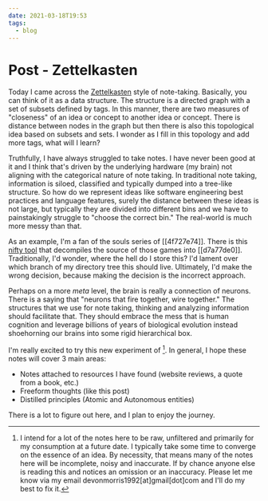 ```yaml
---
date: 2021-03-18T19:53
tags:
  - blog
---
```


# Post - Zettelkasten

Today I came across the
[Zettelkasten](https://writingcooperative.com/zettelkasten-how-one-german-scholar-was-so-freakishly-productive-997e4e0ca125)
style of note-taking. Basically, you can think of it as a data structure. The
structure is a directed graph with a set of subsets defined by tags. In this
manner, there are two measures of "closeness" of an idea or concept to another
idea or concept. There is distance between nodes in the graph but then there
is also this topological idea based on subsets and sets. I wonder as I fill in
this topology and add more tags, what will I learn?

Truthfully, I have always struggled to take notes. I have never been good at it
and I think that's driven by the underlying hardware (my brain) not aligning
with the categorical nature of note taking. In traditional note taking,
information is siloed, classified and typically dumped into a tree-like
structure. So how do we represent ideas like software engineering best
practices and language features, surely the distance between these ideas is not
large, but typically they are divided into different bins and we have to
painstakingly struggle to "choose the correct bin." The real-world is much more
messy than that.

As an example, I'm a fan of the souls series of [[4f727e74]]. There is this
[nifty tool](https://github.com/katalash/DSLuaDecompiler) that decompiles
the source of those games into [[d7a77de0]]. Traditionally, I'd wonder, where
the hell do I store this? I'd lament over which branch of my directory tree
this should live. Ultimately, I'd make the wrong decision, because making the
decision is the incorrect approach.

Perhaps on a more _meta_ level, the brain is really a connection of neurons.
There is a saying that "neurons that fire together, wire together." The
structures that we use for note taking, thinking and analyzing information
should facilitate that. They should embrace the mess that is human cognition
and leverage billions of years of biological evolution instead shoehorning
our brains into some rigid hierarchical box.

I'm really excited to try this new experiment of [^note-taking]. In general, I
hope these notes will cover 3 main areas:
* Notes attached to resources I have found (website reviews, a quote from a book, etc.)
* Freeform thoughts (like this post)
* Distilled principles (Atomic and Autonomous entities)

There is a lot to figure out here, and I plan to enjoy the journey.

[^note-taking]: I intend for a lot of the notes here to be raw, unfiltered and primarily for my consumption at a future date. I typically take some time to converge on the essence of an idea. By necessity, that means many of the notes here will be incomplete, noisy and inaccurate. If by chance anyone else is reading this and notices an omission or an inaccuracy. Please let me know via my email devonmorris1992[at]gmail[dot]com and I'll do my best to fix it.

